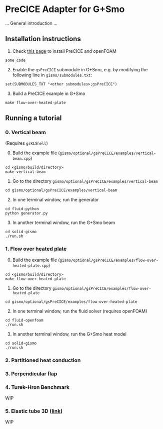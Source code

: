 # PreCICE Adapter for G+Smo

... General introduction ...

## Installation instructions

1. Check [this page](https://precice.org/quickstart.html#installation) to install PreCICE and openFOAM   
```
some code
```
2. Enable the `gsPreCICE` submodule in G+Smo, e.g. by modifying the following line in `gismo/submodules.txt`:
```
set(SUBMODULES_TXT "<other submodules>;gsPreCICE")
```
3. Build a PreCICE example in G+Smo
```
make flow-over-heated-plate
```

## Running a tutorial

### 0. Vertical beam

(Requires `gsKLShell`)

0. Build the example file (`gismo/optional/gsPreCICE/examples/vertical-beam.cpp`)
```
cd <gismo/build/directory>
make vertical-beam
```
1. Go to the directory `gismo/optional/gsPreCICE/examples/vertical-beam`
```
cd gismo/optional/gsPreCICE/examples/vertical-beam
```
2. In one terminal window, run the generator
```
cd fluid-python
python generator.py
```
3. In another terminal window, run the G+Smo beam
```
cd solid-gismo
./run.sh
```

### 1. Flow over heated plate

0. Build the example file (`gismo/optional/gsPreCICE/examples/flow-over-heated-plate.cpp`)
```
cd <gismo/build/directory>
make flow-over-heated-plate
```
1. Go to the directory `gismo/optional/gsPreCICE/examples/flow-over-heated-plate`
```
cd gismo/optional/gsPreCICE/examples/flow-over-heated-plate
```
2. In one terminal window, run the fluid solver (requires openFOAM)
```
cd fluid-openfoam
./run.sh
```
3. In another terminal window, run the G+Smo heat model
```
cd solid-gismo
./run.sh
```

### 2. Partitioned heat conduction

### 3. Perpendicular flap

### 4. Turek-Hron Benchmark
WIP

### 5. Elastic tube 3D ([link](https://precice.org/tutorials-elastic-tube-3d.html))
WIP
